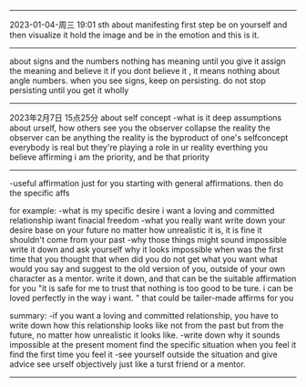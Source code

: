 ***
2023-01-04-周三 
19:01
sth about manifesting 
first step be on yourself 
and then visualize it
hold the image and be in the emotion
and this is it. 
***
about signs and the numbers
nothing has meaning until you give it 
assign the meaning and believe it 
if you dont believe it , it means nothing about angle numbers. 
when you see signs, keep on persisting. 
do not stop persisting until you get it wholly
***
2023年2月7日 15点25分
about self concept
-what is it
deep assumptions
about urself, how others see you
the observer collapse the reality
the observer can be anything
the reality is the byproduct of one's selfconcept
everybody is real
but they're playing a role in ur reality
everthing you believe 
affirming i am the priority, and be that priority
***
-useful affirmation just for you
starting with general affirmations. then do the specific affs

for example: 
-what is my specific desire
i want a loving and committed relationship
iwant finacial freedom
-what you really want
write down your desire base on your future
no matter how unrealistic it is, it is fine
it shouldn't come from your past
-why those things might sound impossible
write it down and ask yourself why it looks impossible
when was the first time that you thought that
when did you do not get what you want
what would you say and suggest to the old version of you, outside of your own character as a mentor. 
write it down, and that can be the suitable affirmation for you 
"it is safe for me to trust that nothing is too good to be ture. 
i can be loved perfectly in the way i want. "
that could be tailer-made affirms for you

summary: 
-if you want a loving and committed relationship, 
you have to write down how this relationship looks like 
not from the past but from the future,
no matter how unrealistic it looks like. 
-write down why it sounds impossible at the present moment
find the specific situation when you feel it
find the first time you feel it
-see yourself outside the situation and give advice
see urself objectively
just like a turst friend or a mentor. 
***
